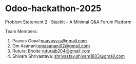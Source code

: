 # Odoo-hackathon-2025

Problem Statement 2 : StackIt – A Minimal Q&A Forum Platform

Team Members: 
1. Paavas Goyal:paavassss@gmail.com
2. Om Asanani:omasanani02@gmail.com
3. Ruturaj Bhoite:ruturajb204@gmail.com
4. Shivam Shrivastava: shrivastav.shivam1803@gmail.com
